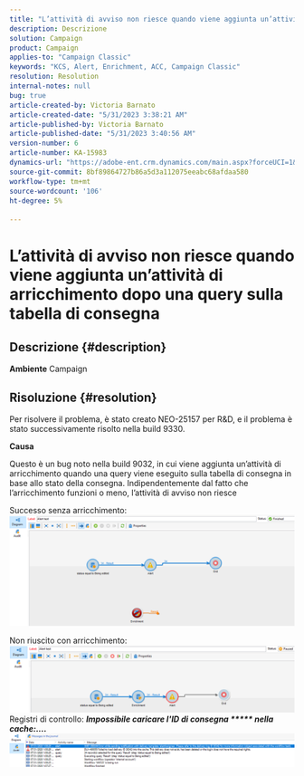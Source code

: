 ```yaml
---
title: "L’attività di avviso non riesce quando viene aggiunta un’attività di arricchimento dopo una query sulla tabella di consegna"
description: Descrizione
solution: Campaign
product: Campaign
applies-to: "Campaign Classic"
keywords: "KCS, Alert, Enrichment, ACC, Campaign Classic"
resolution: Resolution
internal-notes: null
bug: true
article-created-by: Victoria Barnato
article-created-date: "5/31/2023 3:38:21 AM"
article-published-by: Victoria Barnato
article-published-date: "5/31/2023 3:40:56 AM"
version-number: 6
article-number: KA-15983
dynamics-url: "https://adobe-ent.crm.dynamics.com/main.aspx?forceUCI=1&pagetype=entityrecord&etn=knowledgearticle&id=409b9291-64ff-ed11-8f6e-6045bd006149"
source-git-commit: 8bf89864727b86a5d3a112075eeabc68afdaa580
workflow-type: tm+mt
source-wordcount: '106'
ht-degree: 5%

---
```


# L’attività di avviso non riesce quando viene aggiunta un’attività di arricchimento dopo una query sulla tabella di consegna

## Descrizione {#description}

<b>Ambiente</b>
Campaign


## Risoluzione {#resolution}


Per risolvere il problema, è stato creato NEO-25157 per R&amp;D, e il problema è stato successivamente risolto nella build 9330.

<b>Causa</b>


Questo è un bug noto nella build 9032, in cui viene aggiunta un’attività di arricchimento quando una query<b> </b>viene eseguito sulla tabella di consegna in base allo stato della consegna. Indipendentemente dal fatto che l’arricchimento funzioni o meno, l’attività di avviso non riesce

Successo senza arricchimento:
![](assets/ab975c07-d043-ed11-bba2-0022480868ff.png)

Non riuscito con arricchimento:
![](assets/ad975c07-d043-ed11-bba2-0022480868ff.png)
Registri di controllo: <b>*Impossibile caricare l&#39;ID di consegna \*\*\*\*\* nella cache:....</b>*
![](assets/ac975c07-d043-ed11-bba2-0022480868ff.png)
